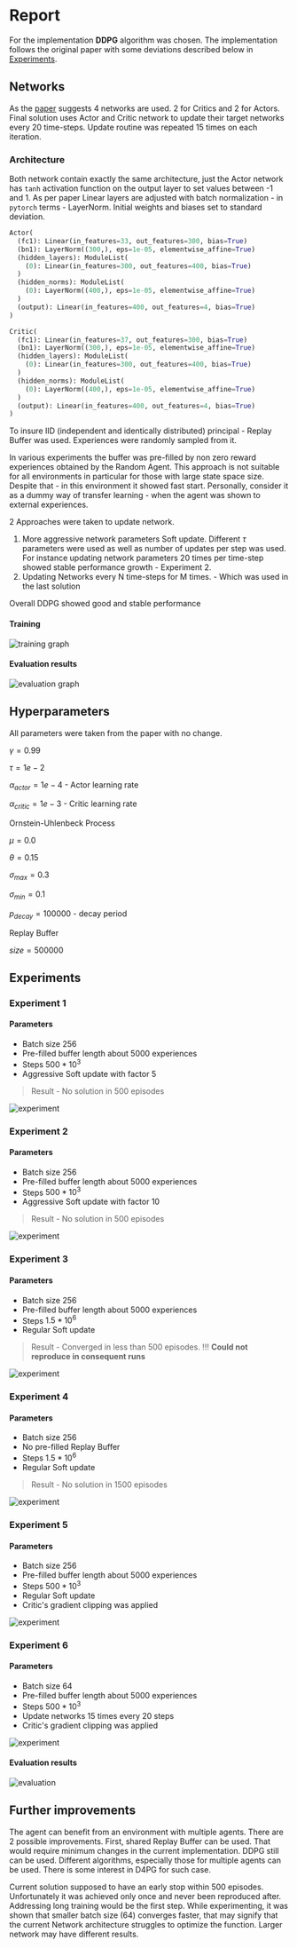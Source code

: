 # Report

For the implementation **DDPG** algorithm was chosen.
The implementation follows the original paper with some deviations described below in [Experiments](#Experiments).

## Networks

As the [paper](https://arxiv.org/abs/1509.02971) suggests 4 networks are used. 2 for Critics and 2 for Actors.
Final solution uses Actor and Critic network to update their target networks every 20 time-steps. Update routine was repeated 15 times on each iteration.

### Architecture

Both network contain exactly the same architecture, just the Actor network has `tanh` activation function on the output layer to set values between -1 and 1.
As per paper Linear layers are adjusted with batch normalization - in `pytorch` terms - LayerNorm.
Initial weights and biases set to standard deviation.

```python
Actor(
  (fc1): Linear(in_features=33, out_features=300, bias=True)
  (bn1): LayerNorm((300,), eps=1e-05, elementwise_affine=True)
  (hidden_layers): ModuleList(
    (0): Linear(in_features=300, out_features=400, bias=True)
  )
  (hidden_norms): ModuleList(
    (0): LayerNorm((400,), eps=1e-05, elementwise_affine=True)
  )
  (output): Linear(in_features=400, out_features=4, bias=True)
)
```

```python
Critic(
  (fc1): Linear(in_features=37, out_features=300, bias=True)
  (bn1): LayerNorm((300,), eps=1e-05, elementwise_affine=True)
  (hidden_layers): ModuleList(
    (0): Linear(in_features=300, out_features=400, bias=True)
  )
  (hidden_norms): ModuleList(
    (0): LayerNorm((400,), eps=1e-05, elementwise_affine=True)
  )
  (output): Linear(in_features=400, out_features=4, bias=True)
)
```

To insure IID (independent and identically distributed) principal - Replay Buffer was used. Experiences were randomly sampled from it.

In various experiments the buffer was pre-filled by non zero reward experiences obtained by the Random Agent. This approach is not suitable for all environments in particular for those with large state space size. Despite that - in this environment it showed fast start. Personally, consider it as a dummy way of transfer learning - when the agent was shown to external experiences.

2 Approaches were taken to update network.

1. More aggressive network parameters Soft update. Different $\tau$ parameters were used as well as number of updates per step was used. For instance updating network parameters 20 times per time-step showed stable performance growth - Experiment 2.
2. Updating Networks every N time-steps for M times. - Which was used in the last solution

Overall DDPG showed good and stable performance

#### Training

![training graph](experiments/64b15nu20s5000pfcg.jpeg)

#### Evaluation results

![evaluation graph](experiments/ex6eval.jpeg)

## Hyperparameters

All parameters were taken from the paper with no change.

$\gamma=0.99$

$\tau=1e-2$

$\alpha_{actor}=1e-4$ - Actor learning rate

$\alpha_{critic}=1e-3$ - Critic learning rate

Ornstein-Uhlenbeck Process

$\mu=0.0$

$\theta=0.15$

$\sigma_{max}=0.3$

$\sigma_{min}=0.1$

$p_{decay}=100000$ - decay period

Replay Buffer

$size=500000$

## Experiments

### Experiment 1

#### Parameters

- Batch size 256
- Pre-filled buffer length about 5000 experiences
- Steps $500*10^3$
- Aggressive Soft update with factor 5

> Result - No solution in 500 episodes
  
![experiment](experiments/256b5bu5000pf.jpeg)

### Experiment 2

#### Parameters

- Batch size 256
- Pre-filled buffer length about 5000 experiences
- Steps $500*10^3$
- Aggressive Soft update with factor 10

> Result - No solution in 500 episodes

![experiment](experiments/256b10bu5000pf.jpeg)  

### Experiment 3

#### Parameters

- Batch size 256
- Pre-filled buffer length about 5000 experiences
- Steps $1.5*10^6$
- Regular Soft update

> Result - Converged in less than 500 episodes.
> !!! **Could not reproduce in consequent runs**
  
![experiment](experiments/256b10bu5000pf.jpeg)

### Experiment 4

#### Parameters

- Batch size 256
- No pre-filled Replay Buffer
- Steps $1.5*10^6$
- Regular Soft update

> Result - No solution in 1500 episodes

![experiment](experiments/256b1bu0pf.jpeg)

### Experiment 5

#### Parameters

- Batch size 256
- Pre-filled buffer length about 5000 experiences
- Steps $500*10^3$
- Regular Soft update
- Critic's gradient clipping was applied

![experiment](experiments/256b1bu5000pfcg.jpeg)

### Experiment 6

#### Parameters

- Batch size 64
- Pre-filled buffer length about 5000 experiences
- Steps $500*10^3$
- Update networks 15 times every 20 steps
- Critic's gradient clipping was applied

![experiment](experiments/64b15nu20s5000pfcg.jpeg)

#### Evaluation results

![evaluation](experiments/ex6eval.jpeg)

## Further improvements

The agent can benefit from an environment with multiple agents. There are 2 possible improvements.
First, shared Replay Buffer can be used. That would require minimum changes in the current implementation. DDPG still can be used.
Different algorithms, especially those for multiple agents can be used. There is some interest in D4PG for such case.

Current solution supposed to have an early stop within 500 episodes. Unfortunately it was achieved only once and never been reproduced after. Addressing long training would be the first step. While experimenting, it was shown that smaller batch size (64) converges faster, that may signify that the current Network architecture struggles to optimize the function. Larger network may have different results.
